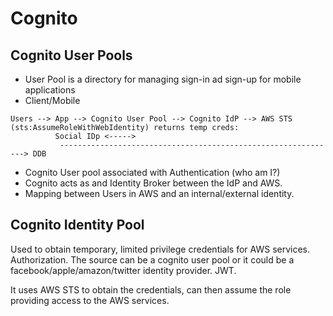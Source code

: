 # Cognito

## Cognito User Pools

- User Pool is a directory for managing sign-in ad sign-up for mobile applications
- Client/Mobile 

````
Users --> App --> Cognito User Pool --> Cognito IdP --> AWS STS (sts:AssumeRoleWithWebIdentity) returns temp creds:
          Social IDp <----->                     
           --------------------------------------------------------------> DDB
````

- Cognito User pool associated with Authentication (who am I?)
- Cognito acts as and Identity Broker between the IdP and AWS.
- Mapping between Users in AWS and an internal/external identity.

## Cognito Identity Pool

Used to obtain temporary, limited privilege credentials for AWS services. Authorization. The source can be a cognito user pool or it could be a facebook/apple/amazon/twitter identity provider. JWT.

It uses AWS STS to obtain the credentials, can then assume the role providing access to the AWS services.